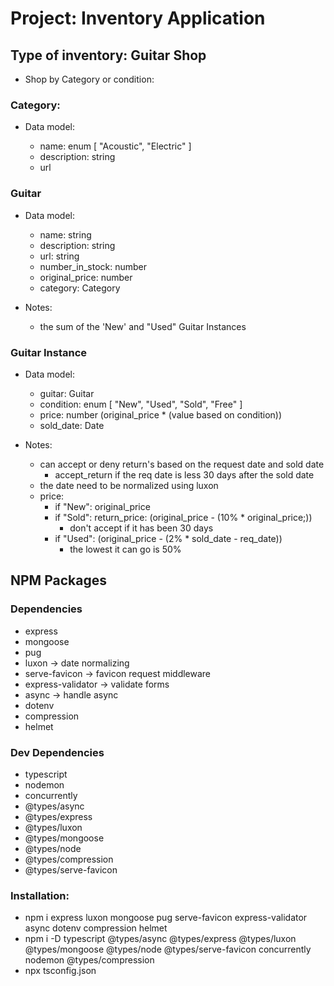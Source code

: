 # Project: Inventory Application

## Type of inventory: Guitar Shop

<!-- TODO: I need to look for some sample data -->

- Shop by Category or condition:

### Category:

- Data model:

  - name: enum [ "Acoustic", "Electric" ]
  - description: string
  - url

### Guitar

- Data model:

  - name: string
  - description: string
  - url: string
  - number_in_stock: number
  - original_price: number
  - category: Category

- Notes:

  - the sum of the 'New' and "Used" Guitar Instances

### Guitar Instance

- Data model:

  - guitar: Guitar
  - condition: enum [ "New", "Used", "Sold", "Free" ]
  - price: number (original_price \* (value based on condition))
  - sold_date: Date

- Notes:

  - can accept or deny return's based on the request date and sold date
    - accept_return if the req date is less 30 days after the sold date
  - the date need to be normalized using luxon
  - price:
    - if "New": original_price
    - if "Sold": return_price: (original_price - (10% \* original_price;))
      - don't accept if it has been 30 days
    - if "Used": (original_price - (2% \* sold_date - req_date))
      - the lowest it can go is 50%

## NPM Packages

### Dependencies

  - express
  - mongoose
  - pug
  - luxon -> date normalizing
  - serve-favicon -> favicon request middleware
  - express-validator -> validate forms
  - async -> handle async
  - dotenv
  - compression
  - helmet

### Dev Dependencies

  - typescript
  - nodemon
  - concurrently
  - @types/async
  - @types/express
  - @types/luxon
  - @types/mongoose
  - @types/node
  - @types/compression
  - @types/serve-favicon

### Installation:

  - npm i express   luxon   mongoose   pug   serve-favicon   express-validator   async   dotenv   compression   helmet
  - npm i -D  typescript   @types/async   @types/express   @types/luxon   @types/mongoose   @types/node   @types/serve-favicon   concurrently   nodemon   @types/compression
  - npx tsconfig.json
